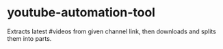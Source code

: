 # youtube-automation-tool
Extracts latest #videos from given channel link, then downloads and splits them into parts.
